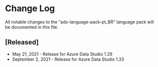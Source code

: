 # Change Log
All notable changes to the "ads-language-pack-pt_BR" language pack will be documented in this file.

## [Released]
* May 21, 2021 - Release for Azure Data Studio 1.29
* September 2, 2021 - Release for Azure Data Studio 1.33
